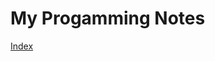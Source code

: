 # My Progamming Notes

[Index](https://github.com/STRockefeller/MyProgrammingNote/blob/master/My_Notes/github_path_generate.md)

